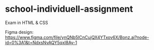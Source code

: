 # school-individuell-assignment
Exam in HTML &amp; CSS

Figma design:
https://www.figma.com/file/ynQNb5ICnCujQX4YTxov6X/Bonz.ai?node-id=0%3A1&t=NdxsNvAQY5qxI8Ay-1
